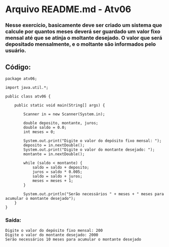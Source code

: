 # Arquivo README.md - Atv06

### Nesse exercício, basicamente deve ser criado um sistema que calcule por quantos meses deverá ser guardado um valor fixo mensal até que se atinja o moltante desejado. O valor que será depositado mensalmente, e o moltante são informados pelo usuário. 

## Código:
~~~
package atv06;

import java.util.*;

public class atv06 {

    public static void main(String[] args) {
        
        Scanner in = new Scanner(System.in);

        double deposito, montante, juros;
        double saldo = 0.0;
        int meses = 0;

        System.out.print("Digite o valor do depósito fixo mensal: ");
        deposito = in.nextDouble();
        System.out.print("Digite o valor do montante desejado: ");
        montante = in.nextDouble();

        while (saldo < montante) {
            saldo = saldo + deposito;
            juros = saldo * 0.005;
            saldo = saldo + juros;
            meses = meses + 1;
        }

        System.out.println("Serão necessários " + meses + " meses para acumular o montante desejado");
    }
}
~~~

### Saída:
~~~
Digite o valor do depósito fixo mensal: 200
Digite o valor do montante desejado: 2000 
Serão necessários 10 meses para acumular o montante desejado
~~~